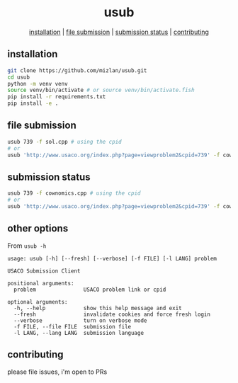 <div align="center">

# usub

[installation](##-installation) | [file submission](##-file-submission) | [submission status](##-submission-status) | [contributing](##-contributing)

</div>

## installation

``` sh
git clone https://github.com/mizlan/usub.git
cd usub
python -m venv venv
source venv/bin/activate # or source venv/bin/activate.fish
pip install -r requirements.txt
pip install -e .
```

## file submission

``` sh
usub 739 -f sol.cpp # using the cpid
# or
usub 'http://www.usaco.org/index.php?page=viewproblem2&cpid=739' -f cownomics.cpp
```

## submission status

``` sh
usub 739 -f cownomics.cpp # using the cpid
# or
usub 'http://www.usaco.org/index.php?page=viewproblem2&cpid=739' -f cownomics.cpp
```

## other options

From `usub -h`

```
usage: usub [-h] [--fresh] [--verbose] [-f FILE] [-l LANG] problem

USACO Submission Client

positional arguments:
  problem               USACO problem link or cpid

optional arguments:
  -h, --help            show this help message and exit
  --fresh               invalidate cookies and force fresh login
  --verbose             turn on verbose mode
  -f FILE, --file FILE  submission file
  -l LANG, --lang LANG  submission language
```

## contributing

please file issues, i'm open to PRs

